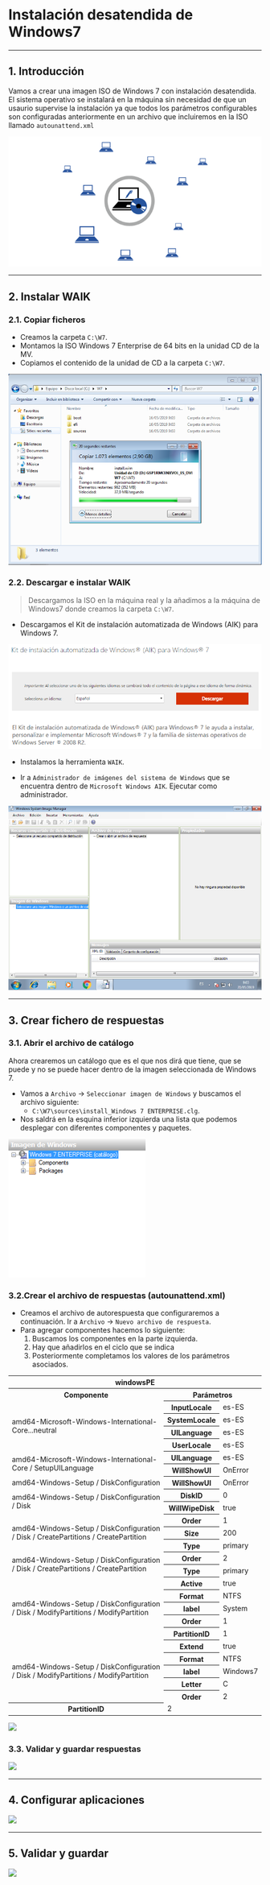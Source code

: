 
# Instalación desatendida de Windows7

---

## 1. Introducción

Vamos a crear una imagen ISO de Windows 7 con instalación desatendida. El sistema operativo se instalará en la máquina sin necesidad de que un usaurio supervise la instalación ya que todos los parámetros configurables son configuradas anteriormente en un archivo que incluiremos en la ISO llamado `autounattend.xml`

![Instalación desatendida](./images/instalacion-desatendida.png)

---

## 2. Instalar WAIK

### 2.1. Copiar ficheros

* Creamos la carpeta `C:\W7`.
* Montamos la ISO Windows 7 Enterprise de 64 bits en la unidad CD de la MV.
* Copiamos el contenido de la unidad de CD a la carpeta `C:\W7`.

![Copiar Archivos ISO Windows7](./images/copiar-w7.png)

### 2.2. Descargar e instalar WAIK

> Descargamos la ISO en la máquina real y la añadimos a la máquina de Windows7 donde creamos la carpeta `C:\W7`.

* Descargamos el Kit de instalación automatizada de Windows (AIK) para Windows 7.

![Windows Automated Instalation Kit 1](./images/descargar-waik.png)

* Instalamos la herramienta `WAIK`.

* Ir a `Administrador de imágenes del sistema de Windows` que se encuentra dentro de `Microsoft Windows AIK`. Ejecutar como administrador.

![Administrador de imágenes del sistema de Windows](./images/waik.png)

---

## 3. Crear fichero de respuestas

### 3.1. Abrir el archivo de catálogo

Ahora crearemos un catálogo que es el que nos dirá que tiene, que se puede  y no se puede hacer dentro de la imagen seleccionada de Windows 7.

* Vamos a `Archivo` -> `Seleccionar imagen de Windows` y buscamos el archivo siguiente:
  * `C:\W7\sources\install_Windows 7 ENTERPRISE.clg`.
* Nos saldrá en la esquina inferior izquierda una lista que podemos desplegar con diferentes componentes y paquetes.

![](./images/imagen-windows.png)

### 3.2.Crear el archivo de respuestas (autounattend.xml)

* Creamos el archivo de autorespuesta que configuraremos a continuación. Ir a `Archivo` -> `Nuevo archivo de respuesta`.
* Para agregar componentes hacemos lo siguiente:
  1. Buscamos los componentes en la parte izquierda.
  2. Hay que añadirlos en el ciclo que se indica
  3. Posteriormente completamos los valores de los parámetros asociados.

<table>
  <tr>
    <th colspan="3">windowsPE</th>
  </tr>
  <tr>
    <th>Componente</th>
    <th colspan="2">Parámetros</th>
  </tr>
  <tr>
     <td rowspan="4">amd64-Microsoft-Windows-International-Core...neutral</td>
     <th>InputLocale</th>
     <td>es-ES</td>
  </tr>
  <tr>
    <th>SystemLocale</th>
    <td>es-ES</td>
  </tr>
  <tr>
    <th>UILanguage</th>
    <td>es-ES</td>
  </tr>
  <tr>
    <th>UserLocale</th>
    <td>es-ES</td>
  </tr>
  <tr>
     <td rowspan="2">amd64-Microsoft-Windows-International-Core / SetupUILanguage</td>
     <th>UILanguage</th>
     <td>es-ES</td>
  </tr>
  <tr>
    <th>WillShowUI</th>
    <td>OnError</td>
  </tr>
  <tr>
     <td>amd64-Windows-Setup / DiskConfiguration</td>
     <th>WillShowUI</th>
     <td>OnError</td>
  </tr>
  <tr>
     <td rowspan="2">amd64-Windows-Setup / DiskConfiguration / Disk</td>
     <th>DiskID</th>
     <td>0</td>
  </tr>
  <tr>
    <th>WillWipeDisk</th>
    <td>true</td>
  </tr>
  <tr>
     <td rowspan="3">amd64-Windows-Setup / DiskConfiguration / Disk / CreatePartitions / CreatePartition</td>
     <th>Order</th>
     <td>1</td>
  </tr>
  <tr>
    <th>Size</th>
    <td>200</td>
  </tr>
  <tr>
    <th>Type</th>
    <td>primary</td>
  </tr>
  <tr>
     <td rowspan="2">amd64-Windows-Setup / DiskConfiguration / Disk / CreatePartitions / CreatePartition</td>
     <th>Order</th>
     <td>2</td>
  </tr>
  <tr>
    <th>Type</th>
    <td>primary</td>
  </tr>
  <tr>
     <td rowspan="5">amd64-Windows-Setup / DiskConfiguration / Disk / ModifyPartitions / ModifyPartition</td>
     <th>Active</th>
     <td>true</td>
  </tr>
  <tr>
    <th>Format</th>
    <td>NTFS</td>
  </tr>
  <tr>
    <th>label</th>
    <td>System</td>
  </tr>
  <tr>
    <th>Order</th>
    <td>1</td>
  </tr>
  <tr>
    <th>PartitionID</th>
    <td>1</td>
  </tr>
  <tr>
     <td rowspan="5">amd64-Windows-Setup / DiskConfiguration / Disk / ModifyPartitions / ModifyPartition</td>
     <th>Extend</th>
     <td>true</td>
  </tr>
  <tr>
    <th>Format</th>
    <td>NTFS</td>
  </tr>
  <tr>
    <th>label</th>
    <td>Windows7</td>
  </tr>
  <tr>
    <th>Letter</th>
    <td>C</td>
  </tr>
  <tr>
    <th>Order</th>
    <td>2</td>
  </tr>
  <tr>
    <th>PartitionID</th>
    <td>2</td>
  </tr>
</table>

![](./images/.png)

### 3.3. Validar y guardar respuestas




![](./images/.png)

---

## 4. Configurar aplicaciones



![](./images/.png)

---

## 5. Validar y guardar



![](./images/.png)
